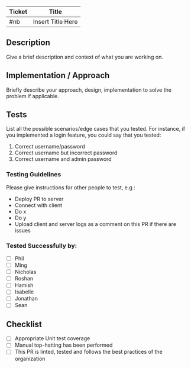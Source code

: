 | Ticket | Title             |
| ------ | ----------------- |
| #nb    | Insert Title Here |

## Description

Give a brief description and context of what you are working on.

## Implementation / Approach

Briefly describe your approach, design, implementation to solve the problem if applicable.

## Tests

List all the possible scenarios/edge cases that you tested. For instance, if you implemented a login feature, you could say that you tested:
1. Correct username/password
2. Correct username but incorrect password
3. Correct username and admin password

### Testing Guidelines

Please give instructions for other people to test, e.g.: 
- Deploy PR to server
- Connect with client
- Do x 
- Do y
- Upload client and server logs as a comment on this PR if there are issues

### Tested Successfully by:
- [ ] Phil
- [ ] Ming
- [ ] Nicholas
- [ ] Roshan
- [ ] Hamish
- [ ] Isabelle
- [ ] Jonathan
- [ ] Sean

## Checklist

- [ ] Appropriate Unit test coverage
- [ ] Manual top-hatting has been performed
- [ ] This PR is linted, tested and follows the best practices of the organization
